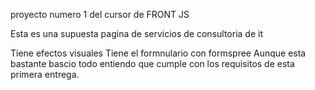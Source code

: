 proyecto numero 1 del cursor de FRONT JS

Esta es una supuesta pagina de servicios de consultoria de it

Tiene efectos visuales
Tiene el formnulario con formspree
Aunque esta bastante bascio todo entiendo que cumple con los requisitos de esta primera entrega.